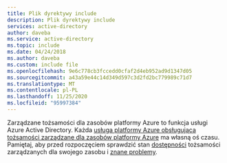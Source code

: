 ```yaml
---
title: Plik dyrektywy include
description: Plik dyrektywy include
services: active-directory
author: daveba
ms.service: active-directory
ms.topic: include
ms.date: 04/24/2018
ms.author: daveba
ms.custom: include file
ms.openlocfilehash: 9e6c778cb3fccedd0cfaf2d4eb952ad9d1347d05
ms.sourcegitcommit: a43a59e44c14d349d597c3d2fd2bc779989c71d7
ms.translationtype: MT
ms.contentlocale: pl-PL
ms.lasthandoff: 11/25/2020
ms.locfileid: "95997384"
---
```

Zarządzane tożsamości dla zasobów platformy Azure to funkcja usługi Azure Active Directory. Każda [usługa platformy Azure obsługująca tożsamości zarządzane dla zasobów platformy Azure](../articles/active-directory/managed-identities-azure-resources/services-support-managed-identities.md) ma własną oś czasu. Pamiętaj, aby przed rozpoczęciem sprawdzić stan [dostępności](../articles/active-directory/managed-identities-azure-resources/services-support-managed-identities.md) tożsamości zarządzanych dla swojego zasobu i [znane problemy](../articles/active-directory/managed-identities-azure-resources/known-issues.md).